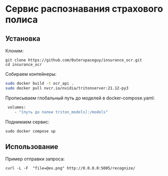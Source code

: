 # Сервис распознавания страхового полиса

## Установка

Клоним:

```
git clone https://github.com/0uterspaceguy/insurance_ocr.git
cd insurance_ocr

```

Собираем контейнеры:

```bash
sudo docker build -t ocr_api .
sudo docker pull nvcr.io/nvidia/tritonserver:21.12-py3
```

Прописываем глобальный путь до моделей в docker-compose.yaml:

```bash
 volumes:
    - "[путь до папки triton_models]:/models"
```

Поднимаем сервис:

```
sudo docker compose up 
```

## Использование

Пример отправки запроса:

```
curl -L -F  "file=@ex.png" http://0.0.0.0:5005/recognize/
```


